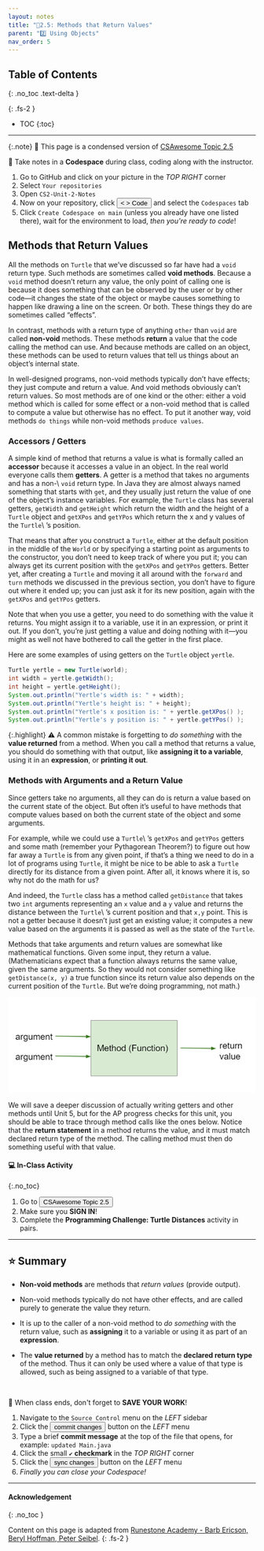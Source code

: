 ```yaml
---
layout: notes
title: "📓2.5: Methods that Return Values" 
parent: "2️⃣ Using Objects"
nav_order: 5
---
```


## Table of Contents
{: .no_toc .text-delta }

{: .fs-2 }
- TOC
{:toc}

---

{:.note}
📖 This page is a condensed version of [CSAwesome Topic 2.5](https://runestone.academy/ns/books/published/csawesome/Unit2-Using-Objects/topic-2-5-methods-return.html?mode=browsing) 

<div class="setup" markdown="block">

📝 Take notes in a **Codespace** during class, coding along with the instructor.

1. Go to GitHub and click on your picture in the _TOP RIGHT_ corner
2. Select `Your repositories`
3. Open `CS2-Unit-2-Notes`
5. Now on your repository, click <button type="button" name="button" class="btn btn-green"> < > Code </button> and select the `Codespaces` tab
6. Click `Create Codespace on main` (unless you already have one listed there), wait for the environment to load, _then you're ready to code_!

</div>

## Methods that Return Values

All the methods on ``Turtle`` that we’ve discussed so far have had a ``void``
return type. Such methods are sometimes called **void methods**. Because a
``void`` method doesn’t return any value, the only point of calling one is
because it does something that can be observed by the user or by other code—it
changes the state of the object or maybe causes something to happen like drawing
a line on the screen. Or both. These things they do are sometimes called
“effects”.

In contrast, methods with a return type of anything `other` than ``void`` are
called **non-void** methods. These methods **return** a value that the code
calling the method can use. And because methods are called on an object, these
methods can be used to return values that tell us things about an object’s
internal state.

In well-designed programs, non-void methods typically don’t have effects; they
just compute and return a value. And void methods obviously can’t return values.
So most methods are of one kind or the other: either a void method which is
called for some effect or a non-void method that is called to compute a value
but otherwise has no effect. To put it another way, void methods `do things`
while non-void methods `produce values`.

### Accessors / Getters

A simple kind of method that returns a value is what is formally called an
**accessor** because it accesses a value in an object. In the real world
everyone calls them **getters**. A getter is a method that takes no arguments
and has a non-\ ``void`` return type. In Java they are almost always named
something that starts with ``get``, and they usually just return the value of one
of the object’s instance variables. For example, the ``Turtle`` class has
several getters, ``getWidth`` and ``getHeight`` which return the width and the
height of a ``Turtle`` object and ``getXPos`` and ``getYPos`` which return the x
and y values of the ``Turtle``\ ’s position.

That means that after you construct a ``Turtle``, either at the default position
in the middle of the ``World`` or by specifying a starting point as arguments to
the constructor, you don’t need to keep track of where you put it; you can
always get its current position with the ``getXPos`` and ``getYPos`` getters.
Better yet, after creating a ``Turtle`` and moving it all around with the
``forward`` and ``turn`` methods we discussed in the previous section, you don’t
have to figure out where it ended up; you can just ask it for its new position,
again with the ``getXPos`` and ``getYPos`` getters.

Note that when you use a getter, you need to do something with the value it
returns. You might assign it to a variable, use it in an expression, or print it
out. If you don’t, you’re just getting a value and doing nothing with it—you
might as well not have bothered to call the getter in the first place.

Here are some examples of using getters on the ``Turtle`` object ``yertle``.

```java
Turtle yertle = new Turtle(world);
int width = yertle.getWidth();
int height = yertle.getHeight();
System.out.println("Yertle's width is: " + width);
System.out.println("Yertle's height is: " + height);
System.out.println("Yertle's x position is: " + yertle.getXPos() );
System.out.println("Yertle's y position is: " + yertle.getYPos() );
```

{:.highlight}
⚠️ A common mistake is forgetting to _do something_ with the **value returned** from a method. When you call a method that returns a value, you should do something with that output, like **assigning it to a variable**, using it in an **expression**, or **printing it out**.

### Methods with Arguments and a Return Value

Since getters take no arguments, all they can do is return a value based on the
current state of the object. But often it’s useful to have methods that compute
values based on both the current state of the object and some arguments.

For example, while we could use a ``Turtle``\ ’s ``getXPos`` and ``getYPos``
getters and some math (remember your Pythagorean Theorem?) to figure out how far
away a ``Turtle`` is from any given point, if that’s a thing we need to do in
a lot of programs using ``Turtle``, it might be nice to be able to ask a
``Turtle`` directly for its distance from a given point. After all, it knows
where it is, so why not do the math for us?

And indeed, the ``Turtle`` class has a method called ``getDistance`` that takes
two ``int`` arguments representing an `x` value and a `y` value and returns the
distance between the ``Turtle``\ ’s current position and that `x,y` point. This
is not a getter because it doesn’t just get an existing value; it computes a new
value based on the arguments it is passed as well as the state of the ``Turtle``.

Methods that take arguments and return values are somewhat like mathematical
functions. Given some input, they return a value. (Mathematicians expect that a
function always returns the same value, given the same arguments. So they would
not consider something like ``getDistance(x, y)`` a true function since its
return value also depends on the current position of the ``Turtle``. But we’re
doing programming, not math.)

![image](figures/function.png)

We will save a deeper discussion of actually writing getters and other methods
until Unit 5, but for the AP progress checks for this unit, you should be able to
trace through method calls like the ones below. Notice that the **return
statement** in a method returns the value, and it must match declared return type
of the method. The calling method must then do something useful with that value.

#### 💻 In-Class Activity
{:.no_toc}

<div class="task" markdown="block">

1. Go to <a href="https://runestone.academy/ns/books/published/csawesome/Unit2-Using-Objects/topic-2-5-methods-return.html?mode=browsing"><button type="button" name="button" class="btn">CSAwesome Topic 2.5</button></a> 
2. Make sure you **SIGN IN**!
3. Complete the **Programming Challenge: Turtle Distances** activity in pairs.

</div>

---

## ⭐️ Summary

- **Non-void methods** are methods that _return values_ (provide output).

- Non-void methods typically do not have other effects, and are called purely to generate the
  value they return.

- It is up to the caller of a non-void method to _do something_ with the return
  value, such as **assigning** it to a variable or using it as part of an
  **expression**.

- The **value returned** by a method has to match the **declared return type** of the
  method. Thus it can only be used where a value of that type is allowed, such
  as being assigned to a variable of that type. 

<br>

<div class="warn" markdown="block">

🛑 When class ends, don't forget to **SAVE YOUR WORK**!

1. Navigate to the `Source Control` menu on the _LEFT_ sidebar
2. Click the <button type="button" name="button" class="btn btn-green">commit changes</button> button on the _LEFT_ menu
3. Type a brief **commit message** at the top of the file that opens, for example: `updated Main.java`
4. Click the small `✔️` **checkmark** in the _TOP RIGHT_ corner
5. Click the <button type="button" name="button" class="btn btn-green">sync changes</button> button on the _LEFT_ menu
6. _Finally you can close your Codespace!_

</div>

---

#### Acknowledgement
{: .no_toc }

Content on this page is adapted from [Runestone Academy - Barb Ericson, Beryl Hoffman, Peter Seibel](https://runestone.academy/ns/books/published/csawesome/index.html?mode=browsing).
{: .fs-2 }
